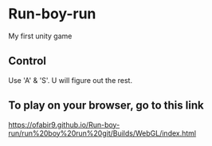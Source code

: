 # Run-boy-run
My first unity game

## Control
Use 'A' & 'S'.
U will figure out the rest.

## To play on your browser, go to this link

https://ofabir9.github.io/Run-boy-run/run%20boy%20run%20git/Builds/WebGL/index.html


